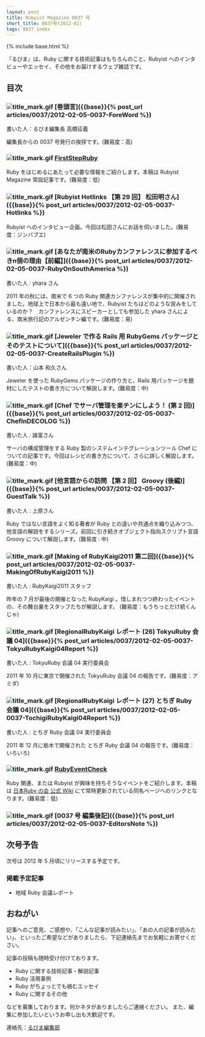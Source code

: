 ```yaml
---
layout: post
title: Rubyist Magazine 0037 号
short_title: 0037号(2012-02)
tags: 0037 index
---
```

{% include base.html %}


『るびま』は、Ruby に関する技術記事はもちろんのこと、Rubyist へのインタビューやエッセイ、その他をお届けするウェブ雑誌です。

## 目次

### ![title_mark.gif]({{base}}{{site.baseurl}}/images/title_mark.gif) [巻頭言]({{base}}{% post_url articles/0037/2012-02-05-0037-ForeWord %})

書いた人：るびま編集長 高橋征義

編集長からの 0037 号発行の挨拶です。(難易度：高)

### ![title_mark.gif]({{base}}{{site.baseurl}}/images/title_mark.gif) [FirstStepRuby](https://github.com/rubima/rubima/blob/master/first_step_ruby/first-step-ruby-2.0.md)

Ruby をはじめるにあたって必要な情報をご紹介します。本稿は Rubyist Magazine 常設記事です。(難易度：低)

### ![title_mark.gif]({{base}}{{site.baseurl}}/images/title_mark.gif) [Rubyist Hotlinks 【第 29 回】 松田明さん]({{base}}{% post_url articles/0037/2012-02-05-0037-Hotlinks %})

Rubyist へのインタビュー企画。今回は松田さんにお話を伺いました。(難易度：ジンバブエ)

### ![title_mark.gif]({{base}}{{site.baseurl}}/images/title_mark.gif) [あなたが南米のRubyカンファレンスに参加するべきn個の理由【前編】]({{base}}{% post_url articles/0037/2012-02-05-0037-RubyOnSouthAmerica %})

書いた人 : yhara さん

2011 年の秋には、南米で 6 つの Ruby 関連カンファレンスが集中的に開催されました。地球上で日本から最も遠い地で、Rubyist たちはどのような営みをしているのか？　カンファレンスにスピーカーとしても参加した yhara さんによる、南米旅行記のアルゼンチン編です。(難易度：易)

### ![title_mark.gif]({{base}}{{site.baseurl}}/images/title_mark.gif) [Jeweler で作る Rails 用 RubyGems パッケージとそのテストについて]({{base}}{% post_url articles/0037/2012-02-05-0037-CreateRailsPlugin %})

書いた人：山本 和久さん

Jeweler を使った RubyGems パッケージの作り方と、Rails 用パッケージを題材にしたテストの書き方について解説します。(難易度：中)

### ![title_mark.gif]({{base}}{{site.baseurl}}/images/title_mark.gif) [Chef でサーバ管理を楽チンにしよう！ (第 2 回)]({{base}}{% post_url articles/0037/2012-02-05-0037-ChefInDECOLOG %})

書いた人 : 諸富さん

サーバの構成管理をする Ruby 製のシステムインテグレーションツール Chef についての記事です。今回はレシピの書き方について、さらに詳しく解説します。 (難易度：中)

### ![title_mark.gif]({{base}}{{site.baseurl}}/images/title_mark.gif)  [他言語からの訪問 【第 2 回】 Groovy (後編)]({{base}}{% post_url articles/0037/2012-02-05-0037-GuestTalk %})

書いた人 : 上原さん

Ruby ではない言語をよく知る著者が Ruby との違いや共通点を織り込みつつ、他言語の解説をするシリーズ。前回に引き続きオブジェクト指向スクリプト言語 Groovy について解説します。(難易度 : 中)

### ![title_mark.gif]({{base}}{{site.baseurl}}/images/title_mark.gif) [Making of RubyKaigi2011 第二回]({{base}}{% post_url articles/0037/2012-02-05-0037-MakingOfRubyKaigi2011 %})

書いた人 : RubyKaigi2011 スタッフ

昨年の 7 月が最後の開催となった RubyKaigi 。惜しまれつつ終わったイベントの、その舞台裏をスタッフたちが解説します。 (難易度：もうちっとだけ続くんじゃ)

### ![title_mark.gif]({{base}}{{site.baseurl}}/images/title_mark.gif) [RegionalRubyKaigi レポート (26) TokyuRuby 会議 04]({{base}}{% post_url articles/0037/2012-02-05-0037-TokyuRubyKaigi04Report %})

書いた人 : TokyuRuby 会議 04 実行委員会

2011 年 10 月に東京で開催された TokyuRuby 会議 04 の報告です。(難易度：アミダ)

### ![title_mark.gif]({{base}}{{site.baseurl}}/images/title_mark.gif) [RegionalRubyKaigi レポート (27) とちぎ Ruby 会議 04]({{base}}{% post_url articles/0037/2012-02-05-0037-TochigiRubyKaigi04Report %})

書いた人 : とちぎ Ruby 会議 04 実行委員会

2011 年 12 月に栃木で開催された とちぎ Ruby 会議 04 の報告です。(難易度：いろいろ)

### ![title_mark.gif]({{base}}{{site.baseurl}}/images/title_mark.gif) [RubyEventCheck](https://github.com/ruby-no-kai/official/wiki/RubyEventCheck)

Ruby 関連、または Rubyist が興味を持ちそうなイベントをご紹介します。本稿は [日本Ruby の会 公式 Wiki](https://github.com/ruby-no-kai/official/wiki) にて常時更新されている同名ページへのリンクとなります。(難易度：低)

### ![title_mark.gif]({{base}}{{site.baseurl}}/images/title_mark.gif) [0037 号 編集後記]({{base}}{% post_url articles/0037/2012-02-05-0037-EditorsNote %})

## 次号予告

次号は 2012 年 5 月頃にリリースする予定です。

### 掲載予定記事

* 地域 Ruby 会議レポート


## おねがい

記事へのご意見、ご感想や、「こんな記事が読みたい」、「あの人の記事が読みたい」、といったご希望などがありましたら、下記連絡先までお気軽にお寄せください。

記事の投稿も随時受け付けております。

* Ruby に関する技術記事・解説記事
* Ruby 活用事例
* Ruby がちょっとでも絡むエッセイ
* Ruby に関するその他


などを募集しております。何かネタがありましたらご連絡ください。
また、編集に参加したいというお申し出も大歓迎です。

連絡先：[るびま編集部](mailto:magazine@ruby-no-kai.org)


